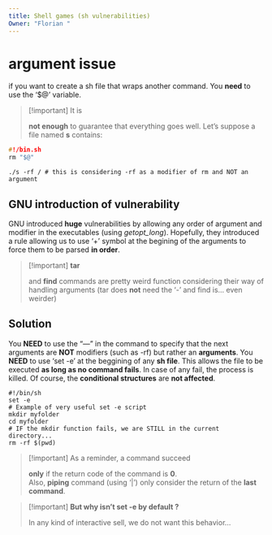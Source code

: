```yaml
---
title: Shell games (sh vulnerabilities)
Owner: "Florian "
---
```

# argument issue
if you want to create a sh file that wraps another command. You **need** to use the ‘$@’ variable.

> [!important] It is
> 
> **not enough** to guarantee that everything goes well.
Let’s suppose a file named **s** contains:
```C
#!/bin.sh
rm "$@"
```
```Shell
./s -rf / # this is considering -rf as a modifier of rm and NOT an argument
```
## GNU introduction of vulnerability
GNU introduced **huge** vulnerabilities by allowing any order of argument and modifier in the executables (using _getopt_long_).
Hopefully, they introduced a rule allowing us to use ‘+’ symbol at the begining of the arguments to force them to be parsed **in order**.

> [!important] **tar**
> 
> and **find** commands are pretty weird function considering their way of handling arguments (tar does **not** need the ‘-’ and find is… even weirder)
## Solution
You **NEED** to use the “—” in the command to specify that the next arguments are **NOT** modifiers (such as -rf) but rather an **arguments**.
You **NEED** to use ‘set -e’ at the beggining of any **sh file**. This allows the file to be executed **as long as no command fails**. In case of any fail, the process is killed. Of course, the **conditional structures** are **not affected**.
```Shell
#!/bin/sh
set -e
# Example of very useful set -e script
mkdir myfolder
cd myfolder
# IF the mkdir function fails, we are STILL in the current directory...
rm -rf $(pwd)
```

> [!important] As a reminder, a command succeed
> 
> **only** if the return code of the command is **0**.  
> Also, **piping** command (using ‘|’) only consider the return of the **last command**.

> [!important] **But why isn’t set -e by default ?**
> 
> In any kind of interactive sell, we do not want this behavior…